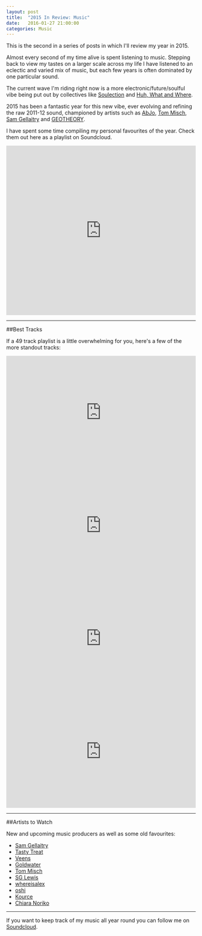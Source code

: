 ```yaml
---
layout: post
title:  "2015 In Review: Music"
date:   2016-01-27 21:00:00
categories: Music
---
```

This is the second in a series of posts in which I'll review my year in 2015.

Almost every second of my time alive is spent listening to music. Stepping back to view my tastes on a larger scale across my life I have listened to an eclectic and varied mix of music, but each few years is often dominated by one particular sound.

The current wave I'm riding right now is a more electronic/future/soulful vibe being put out by collectives like [Soulection](https://soundcloud.com/soulection) and [Huh, What and Where](https://soundcloud.com/huhwhatandwhere).

2015 has been a fantastic year for this new vibe, ever evolving and refining the raw 2011-12 sound, championed by artists such as [AbJo](https://soundcloud.com/midnightabjo), [Tom Misch](https://soundcloud.com/tommisch), [Sam Gellaitry](https://soundcloud.com/samgellaitry) and [GEOTHEORY](https://soundcloud.com/geotheorymusic).

I have spent some time compiling my personal favourites of the year. Check them out here as a playlist on Soundcloud.

<iframe width="100%" height="450" scrolling="no" frameborder="no" src="https://w.soundcloud.com/player/?url=https%3A//api.soundcloud.com/playlists/188044505&amp;auto_play=false&amp;hide_related=false&amp;show_comments=true&amp;show_user=true&amp;show_reposts=false&amp;visual=true"></iframe>

---

##Best Tracks

If a 49 track playlist is a little overwhelming for you, here's a few of the more standout tracks:

<iframe width="100%" height="300" scrolling="no" frameborder="no" src="https://w.soundcloud.com/player/?url=https%3A//api.soundcloud.com/tracks/191526274&amp;auto_play=false&amp;hide_related=false&amp;show_comments=true&amp;show_user=true&amp;show_reposts=false&amp;visual=true"></iframe>

<iframe width="100%" height="300" scrolling="no" frameborder="no" src="https://w.soundcloud.com/player/?url=https%3A//api.soundcloud.com/tracks/221264952&amp;auto_play=false&amp;hide_related=false&amp;show_comments=true&amp;show_user=true&amp;show_reposts=false&amp;visual=true"></iframe>

<iframe width="100%" height="300" scrolling="no" frameborder="no" src="https://w.soundcloud.com/player/?url=https%3A//api.soundcloud.com/tracks/195403037&amp;auto_play=false&amp;hide_related=false&amp;show_comments=true&amp;show_user=true&amp;show_reposts=false&amp;visual=true"></iframe>

<iframe width="100%" height="300" scrolling="no" frameborder="no" src="https://w.soundcloud.com/player/?url=https%3A//api.soundcloud.com/tracks/215730374&amp;auto_play=false&amp;hide_related=false&amp;show_comments=true&amp;show_user=true&amp;show_reposts=false&amp;visual=true"></iframe>

---

##Artists to Watch

New and upcoming music producers as well as some old favourites:

- [Sam Gellaitry](https://soundcloud.com/samgellaitry)
- [Tasty Treat](https://soundcloud.com/tastytreatmusic)
- [Veens](https://soundcloud.com/veens)
- [Goldwater](https://soundcloud.com/imgoldwater)
- [Tom Misch](https://soundcloud.com/tommisch)
- [SG Lewis](https://soundcloud.com/sglewis)
- [whereisalex](https://soundcloud.com/whereisalex)
- [oshi](https://soundcloud.com/oshi)
- [Kource](https://soundcloud.com/kource)
- [Chiara Noriko](https://soundcloud.com/chiara-noriko)

---

If you want to keep track of my music all year round you can follow me on [Soundcloud](https://soundcloud.com/ukbenmil).
